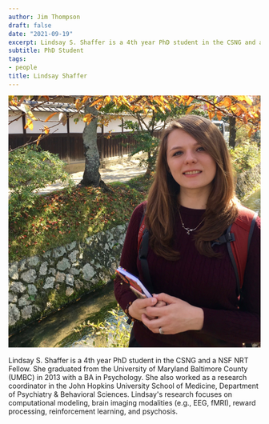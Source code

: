 ```yaml
---
author: Jim Thompson
draft: false
date: "2021-09-19"
excerpt: Lindsay S. Shaffer is a 4th year PhD student in the CSNG and a NSF NRT Fellow. Lindsay's research focuses on computational modeling, brain imaging modalities (e.g., EEG, fMRI), reward processing, reinforcement learning, and psychosis.
subtitle: PhD Student
tags:
- people
title: Lindsay Shaffer
---
```


![Picture of Lindsay](lindsay.png)

Lindsay S. Shaffer is a 4th year PhD student in the CSNG and a NSF NRT Fellow. She graduated from the University of Maryland Baltimore County (UMBC) in 2013 with a BA in Psychology. She also worked as a research coordinator in the John Hopkins University School of Medicine, Department of Psychiatry & Behavioral Sciences. Lindsay's research focuses on computational modeling, brain imaging modalities (e.g., EEG, fMRI), reward processing, reinforcement learning, and psychosis.




